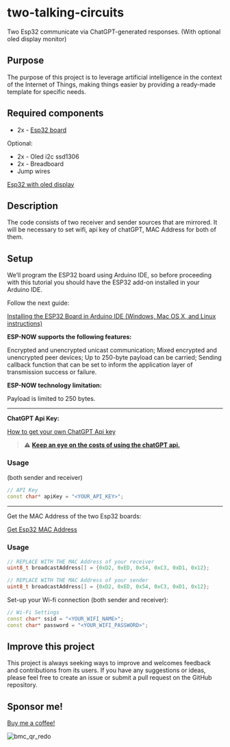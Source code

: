 # two-talking-circuits
Two Esp32 communicate via ChatGPT-generated responses. (With optional oled display monitor)

## Purpose
The purpose of this project is to leverage artificial intelligence in the context of the Internet of Things, making things easier by providing a ready-made template for specific needs.

## Required components

* 2x - [Esp32 board](http://esp32.net/)

  
Optional:
* 2x - Oled i2c ssd1306
* 2x - Breadboard
* Jump wires

[Esp32 with oled display](https://randomnerdtutorials.com/esp32-ssd1306-oled-display-arduino-ide/)

## Description
The code consists of two receiver and sender sources that are mirrored. It will be necessary to set wifi, api key of chatGPT, MAC Address for both of them. 

## Setup
We’ll program the ESP32 board using Arduino IDE, so before proceeding with this tutorial you should have the ESP32 add-on installed in your Arduino IDE. 

Follow the next guide:


[Installing the ESP32 Board in Arduino IDE (Windows, Mac OS X, and Linux instructions)](https://randomnerdtutorials.com/installing-the-esp32-board-in-arduino-ide-windows-instructions/)

**ESP-NOW supports the following features:**

Encrypted and unencrypted unicast communication;
Mixed encrypted and unencrypted peer devices;
Up to 250-byte payload can be carried;
Sending callback function that can be set to inform the application layer of transmission success or failure.

**ESP-NOW technology limitation:**

Payload is limited to 250 bytes.

---

**ChatGPT Api Key:**

[How to get your own ChatGPT Api key](https://tfthacker.medium.com/how-to-get-your-own-api-key-for-using-openai-chatgpt-in-obsidian-41b7dd71f8d3)

> :warning: **[Keep an eye on the costs of using the chatGPT api.](https://platform.openai.com/account/usage)**

### Usage

(both sender and receiver)

```ino
// API Key
const char* apiKey = "<YOUR_API_KEY>";
```
---

Get the MAC Address of the two Esp32 boards:

[Get Esp32 MAC Address](https://randomnerdtutorials.com/get-change-esp32-esp8266-mac-address-arduino/)

### Usage
```ino
// REPLACE WITH THE MAC Address of your receiver
uint8_t broadcastAddress[] = {0xD2, 0xED, 0x54, 0xC3, 0xD1, 0x12};
```
```ino
// REPLACE WITH THE MAC Address of your sender
uint8_t broadcastAddress[] = {0xD2, 0xED, 0x54, 0xC3, 0xD1, 0x12};
```

Set-up your Wi-fi connection (both sender and receiver):

```ino
// Wi-Fi Settings
const char* ssid = "<YOUR_WIFI_NAME>";
const char* password = "<YOUR_WIFI_PASSWORD>";
```

## Improve this project
This project is always seeking ways to improve and welcomes feedback and contributions from its users. If you have any suggestions or ideas, please feel free to create an issue or submit a pull request on the GitHub repository.

## Sponsor me!
[Buy me a coffee!](https://bmc.link/robibl95)

![bmc_qr_redo](https://github.com/RobertoBellarosa95/two-talking-circuits/assets/37309982/e417df40-fb40-42a4-9d27-6785f42f5416)

